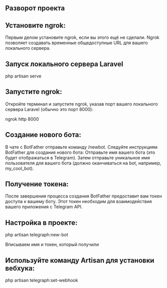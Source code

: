 ## Разворот проекта

## Установите ngrok:

Первым делом установите ngrok, если вы этого ещё не сделали. Ngrok позволяет создавать временные общедоступные URL для вашего локального сервера.

## Запуск локального сервера Laravel

php artisan serve

##  Запустите ngrok:

Откройте терминал и запустите ngrok, указав порт вашего локального сервера Laravel (обычно это порт 8000):

ngrok http 8000

## Создание нового бота:

В чате с BotFather отправьте команду /newbot.
Следуйте инструкциям BotFather для создания нового бота:
Отправьте имя вашего бота (это будет отображаться в Telegram).
Затем отправьте уникальное имя пользователя для вашего бота (должно оканчиваться на bot, например, my_cool_bot).

## Получение токена:

После завершения процесса создания BotFather предоставит вам токен доступа к вашему боту. Этот токен необходим для взаимодействия вашего приложения с Telegram API.

## Настройка в проекте:

php artisan telegraph:new-bot

Вписываем имя и токен, который получили

## Используйте команду Artisan для установки вебхука:

php artisan telegraph:set-webhook




